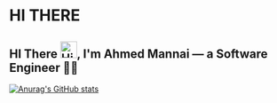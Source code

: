 # HI THERE 
## HI There <img alt="Hi" src="./assets/Hi.gif" width="30px" height="30px" />, I'm Ahmed Mannai — a Software Engineer 👨‍💻
[![Anurag's GitHub stats](https://github-readme-stats.vercel.app/api?username=AhmedMannai10)](https://github.com/anuraghazra/github-readme-stats)
